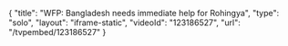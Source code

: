 {
    "title": "WFP: Bangladesh needs immediate help for Rohingya",
    "type": "solo",
    "layout": "iframe-static",
    "videoId": "123186527",
    "url": "\/tvpembed\/123186527"
}